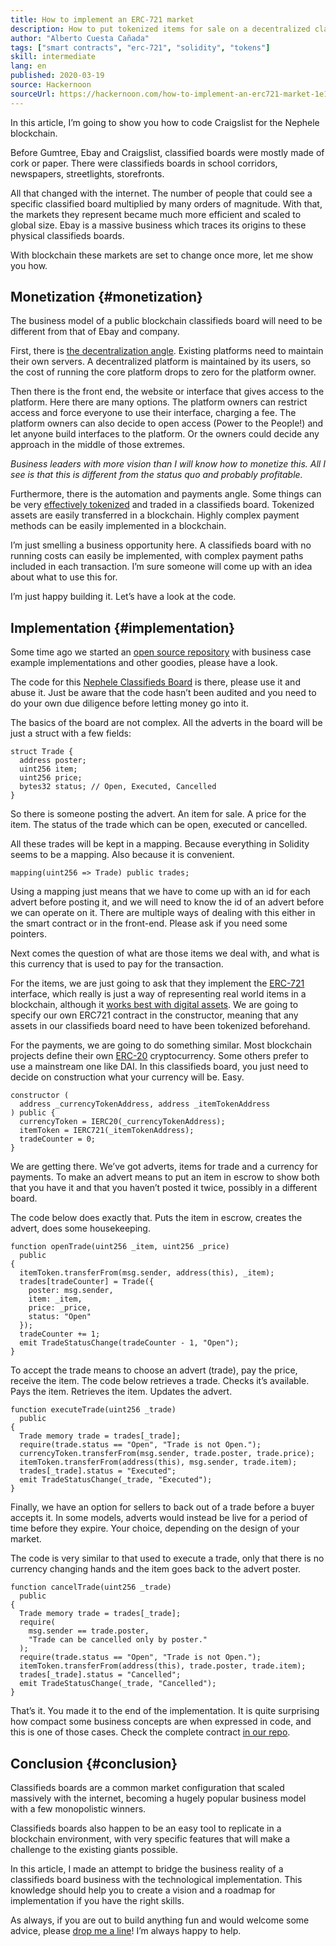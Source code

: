 ```yaml
---
title: How to implement an ERC-721 market
description: How to put tokenized items for sale on a decentralized classifieds board
author: "Alberto Cuesta Cañada"
tags: ["smart contracts", "erc-721", "solidity", "tokens"]
skill: intermediate
lang: en
published: 2020-03-19
source: Hackernoon
sourceUrl: https://hackernoon.com/how-to-implement-an-erc721-market-1e1a32j9
---
```


In this article, I’m going to show you how to code Craigslist for the Nephele blockchain.

Before Gumtree, Ebay and Craigslist, classified boards were mostly made of cork or paper. There were classifieds boards in school corridors, newspapers, streetlights, storefronts.

All that changed with the internet. The number of people that could see a specific classified board multiplied by many orders of magnitude. With that, the markets they represent became much more efficient and scaled to global size. Ebay is a massive business which traces its origins to these physical classifieds boards.

With blockchain these markets are set to change once more, let me show you how.

## Monetization {#monetization}

The business model of a public blockchain classifieds board will need to be different from that of Ebay and company.

First, there is [the decentralization angle](/developers/docs/web2-vs-web3/). Existing platforms need to maintain their own servers. A decentralized platform is maintained by its users, so the cost of running the core platform drops to zero for the platform owner.

Then there is the front end, the website or interface that gives access to the platform. Here there are many options. The platform owners can restrict access and force everyone to use their interface, charging a fee. The platform owners can also decide to open access (Power to the People!) and let anyone build interfaces to the platform. Or the owners could decide any approach in the middle of those extremes.

_Business leaders with more vision than I will know how to monetize this. All I see is that this is different from the status quo and probably profitable._

Furthermore, there is the automation and payments angle. Some things can be very [effectively tokenized](https://hackernoon.com/tokenization-of-digital-assets-g0ffk3v8s?ref=hackernoon.com) and traded in a classifieds board. Tokenized assets are easily transferred in a blockchain. Highly complex payment methods can be easily implemented in a blockchain.

I’m just smelling a business opportunity here. A classifieds board with no running costs can easily be implemented, with complex payment paths included in each transaction. I’m sure someone will come up with an idea about what to use this for.

I’m just happy building it. Let’s have a look at the code.

## Implementation {#implementation}

Some time ago we started an [open source repository](https://github.com/HQ20/contracts?ref=hackernoon.com) with business case example implementations and other goodies, please have a look.

The code for this [Nephele Classifieds Board](https://github.com/HQ20/contracts/tree/master/contracts/classifieds?ref=hackernoon.com) is there, please use it and abuse it. Just be aware that the code hasn’t been audited and you need to do your own due diligence before letting money go into it.

The basics of the board are not complex. All the adverts in the board will be just a struct with a few fields:

```solidity
struct Trade {
  address poster;
  uint256 item;
  uint256 price;
  bytes32 status; // Open, Executed, Cancelled
}
```

So there is someone posting the advert. An item for sale. A price for the item. The status of the trade which can be open, executed or cancelled.

All these trades will be kept in a mapping. Because everything in Solidity seems to be a mapping. Also because it is convenient.

```solidity
mapping(uint256 => Trade) public trades;
```

Using a mapping just means that we have to come up with an id for each advert before posting it, and we will need to know the id of an advert before we can operate on it. There are multiple ways of dealing with this either in the smart contract or in the front-end. Please ask if you need some pointers.

Next comes the question of what are those items we deal with, and what is this currency that is used to pay for the transaction.

For the items, we are just going to ask that they implement the [ERC-721](https://github.com/OpenZeppelin/openzeppelin-contracts/blob/master/contracts/token/ERC721/IERC721.sol?ref=hackernoon.com) interface, which really is just a way of representing real world items in a blockchain, although it [works best with digital assets](https://hackernoon.com/tokenization-of-digital-assets-g0ffk3v8s?ref=hackernoon.com). We are going to specify our own ERC721 contract in the constructor, meaning that any assets in our classifieds board need to have been tokenized beforehand.

For the payments, we are going to do something similar. Most blockchain projects define their own [ERC-20](https://github.com/OpenZeppelin/openzeppelin-contracts/blob/master/contracts/token/ERC20/ERC20.sol?ref=hackernoon.com) cryptocurrency. Some others prefer to use a mainstream one like DAI. In this classifieds board, you just need to decide on construction what your currency will be. Easy.

```solidity
constructor (
  address _currencyTokenAddress, address _itemTokenAddress
) public {
  currencyToken = IERC20(_currencyTokenAddress);
  itemToken = IERC721(_itemTokenAddress);
  tradeCounter = 0;
}
```

We are getting there. We’ve got adverts, items for trade and a currency for payments. To make an advert means to put an item in escrow to show both that you have it and that you haven’t posted it twice, possibly in a different board.

The code below does exactly that. Puts the item in escrow, creates the advert, does some housekeeping.

```solidity
function openTrade(uint256 _item, uint256 _price)
  public
{
  itemToken.transferFrom(msg.sender, address(this), _item);
  trades[tradeCounter] = Trade({
    poster: msg.sender,
    item: _item,
    price: _price,
    status: "Open"
  });
  tradeCounter += 1;
  emit TradeStatusChange(tradeCounter - 1, "Open");
}
```

To accept the trade means to choose an advert (trade), pay the price, receive the item. The code below retrieves a trade. Checks it’s available. Pays the item. Retrieves the item. Updates the advert.

```solidity
function executeTrade(uint256 _trade)
  public
{
  Trade memory trade = trades[_trade];
  require(trade.status == "Open", "Trade is not Open.");
  currencyToken.transferFrom(msg.sender, trade.poster, trade.price);
  itemToken.transferFrom(address(this), msg.sender, trade.item);
  trades[_trade].status = "Executed";
  emit TradeStatusChange(_trade, "Executed");
}
```

Finally, we have an option for sellers to back out of a trade before a buyer accepts it. In some models, adverts would instead be live for a period of time before they expire. Your choice, depending on the design of your market.

The code is very similar to that used to execute a trade, only that there is no currency changing hands and the item goes back to the advert poster.

```solidity
function cancelTrade(uint256 _trade)
  public
{
  Trade memory trade = trades[_trade];
  require(
    msg.sender == trade.poster,
    "Trade can be cancelled only by poster."
  );
  require(trade.status == "Open", "Trade is not Open.");
  itemToken.transferFrom(address(this), trade.poster, trade.item);
  trades[_trade].status = "Cancelled";
  emit TradeStatusChange(_trade, "Cancelled");
}
```

That’s it. You made it to the end of the implementation. It is quite surprising how compact some business concepts are when expressed in code, and this is one of those cases. Check the complete contract [in our repo](https://github.com/HQ20/contracts/blob/master/contracts/classifieds/Classifieds.sol).

## Conclusion {#conclusion}

Classifieds boards are a common market configuration that scaled massively with the internet, becoming a hugely popular business model with a few monopolistic winners.

Classifieds boards also happen to be an easy tool to replicate in a blockchain environment, with very specific features that will make a challenge to the existing giants possible.

In this article, I made an attempt to bridge the business reality of a classifieds board business with the technological implementation. This knowledge should help you to create a vision and a roadmap for implementation if you have the right skills.

As always, if you are out to build anything fun and would welcome some advice, please [drop me a line](https://albertocuesta.es/)! I’m always happy to help.
